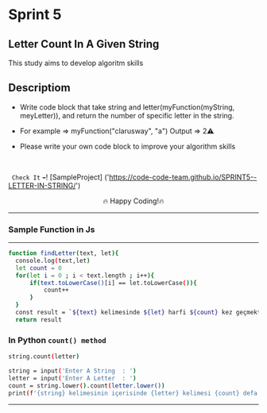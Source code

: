 # Sprint 5



  ## Letter Count In A Given String
  This study aims to develop algoritm skills


  ## Descriptiom
  - Write code block that take string and letter(myFunction(myString, meyLetter)), and return the number of specific letter in the string.
  
  - For example => myFunction("clarusway", "a") Output => 2⚠  
  - Please write your own code block to improve your algorithm skills 
  <br> 

   ``` Check It```   ```➡```!  [SampleProject] ('https://code-code-team.github.io/SPRINT5--LETTER-IN-STRING/')
  
  <center>🔥 Happy Coding!🔥 </center>

  ---
  ### Sample Function in Js
  ---
  
  ```bash
  function findLetter(text, let){
    console.log(text,let)
    let count = 0
    for(let i = 0 ; i < text.length ; i++){
        if(text.toLowerCase()[i] == let.toLowerCase()){
            count++
        } 
    }
    const result = `${text} kelimesinde ${let} harfi ${count} kez geçmektedir.`
    return result

  ```

  ### In Python ```count() method ```

  ```bash
  string.count(letter)
   ```
  ```bash
  string = input('Enter A String  : ')
letter = input('Enter A Letter  : ')
count = string.lower().count(letter.lower())
print(f'{string} kelimesinin içerisinde {letter} kelimesi {count} defa geçmektedir')

  ```
  
  ---
